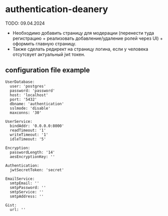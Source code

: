 # authentication-deanery

TODO: 09.04.2024

* Необходимо добавить страницу для модерации (перенести туда регистрацию + реализовать добавление/удаление ролей через UI) + оформить главную страницу.
* Также сделать редирект на страницу логина, если у человека отсутсвует актуальный jwt токен.

## configuration file example

```
UserDatabase:
  user: 'postgres'
  password: 'password'
  host: 'localhost'
  port: '5432'
  dbname: 'authentication'
  sslmode: 'disable'
  maxconns: '30'
  
UserService:
  bindAddr: '0.0.0.0:8000'
  readTimeout: '1'
  writeTimeout: '1'
  idleTimeout: '5'

Encryption:
  passwordLength: '14'
  aesEncryptionKey: ''

Authentication:
  jwtSecretToken: 'secret'

EmailService:
  smtpEmail: ''
  smtpPassword: ''
  smtpService: ''
  smtpAddress: ''

Gist:
  url: ''
```
